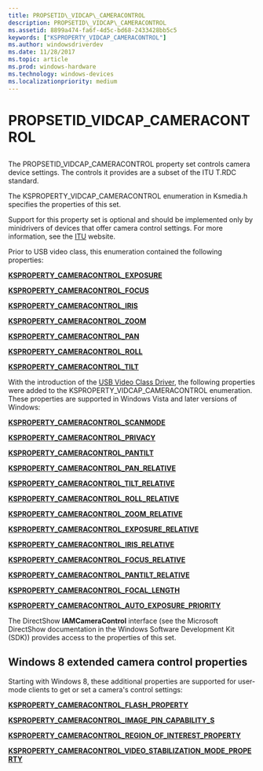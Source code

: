 ```yaml
---
title: PROPSETID\_VIDCAP\_CAMERACONTROL
description: PROPSETID\_VIDCAP\_CAMERACONTROL
ms.assetid: 8899a474-fa6f-4d5c-bd68-2433428bb5c5
keywords: ["KSPROPERTY_VIDCAP_CAMERACONTROL"]
ms.author: windowsdriverdev
ms.date: 11/28/2017
ms.topic: article
ms.prod: windows-hardware
ms.technology: windows-devices
ms.localizationpriority: medium
---
```


# PROPSETID\_VIDCAP\_CAMERACONTROL


## <span id="ddk_propsetid_vidcap_cameracontrol_ks"></span><span id="DDK_PROPSETID_VIDCAP_CAMERACONTROL_KS"></span>


The PROPSETID\_VIDCAP\_CAMERACONTROL property set controls camera device settings. The controls it provides are a subset of the ITU T.RDC standard.

The KSPROPERTY\_VIDCAP\_CAMERACONTROL enumeration in Ksmedia.h specifies the properties of this set.

Support for this property set is optional and should be implemented only by minidrivers of devices that offer camera control settings. For more information, see the [ITU](http://go.microsoft.com/fwlink/p/?linkid=8741) website.

Prior to USB video class, this enumeration contained the following properties:

[**KSPROPERTY\_CAMERACONTROL\_EXPOSURE**](ksproperty-cameracontrol-exposure.md)

[**KSPROPERTY\_CAMERACONTROL\_FOCUS**](ksproperty-cameracontrol-focus.md)

[**KSPROPERTY\_CAMERACONTROL\_IRIS**](ksproperty-cameracontrol-iris.md)

[**KSPROPERTY\_CAMERACONTROL\_ZOOM**](ksproperty-cameracontrol-zoom.md)

[**KSPROPERTY\_CAMERACONTROL\_PAN**](ksproperty-cameracontrol-pan.md)

[**KSPROPERTY\_CAMERACONTROL\_ROLL**](ksproperty-cameracontrol-roll.md)

[**KSPROPERTY\_CAMERACONTROL\_TILT**](ksproperty-cameracontrol-tilt.md)

With the introduction of the [USB Video Class Driver](https://msdn.microsoft.com/library/windows/hardware/ff568649), the following properties were added to the KSPROPERTY\_VIDCAP\_CAMERACONTROL enumeration. These properties are supported in Windows Vista and later versions of Windows:

[**KSPROPERTY\_CAMERACONTROL\_SCANMODE**](ksproperty-cameracontrol-scanmode.md)

[**KSPROPERTY\_CAMERACONTROL\_PRIVACY**](ksproperty-cameracontrol-privacy.md)

[**KSPROPERTY\_CAMERACONTROL\_PANTILT**](ksproperty-cameracontrol-pantilt.md)

[**KSPROPERTY\_CAMERACONTROL\_PAN\_RELATIVE**](ksproperty-cameracontrol-pan-relative.md)

[**KSPROPERTY\_CAMERACONTROL\_TILT\_RELATIVE**](ksproperty-cameracontrol-tilt-relative.md)

[**KSPROPERTY\_CAMERACONTROL\_ROLL\_RELATIVE**](ksproperty-cameracontrol-roll-relative.md)

[**KSPROPERTY\_CAMERACONTROL\_ZOOM\_RELATIVE**](ksproperty-cameracontrol-zoom-relative.md)

[**KSPROPERTY\_CAMERACONTROL\_EXPOSURE\_RELATIVE**](ksproperty-cameracontrol-exposure-relative.md)

[**KSPROPERTY\_CAMERACONTROL\_IRIS\_RELATIVE**](ksproperty-cameracontrol-iris-relative.md)

[**KSPROPERTY\_CAMERACONTROL\_FOCUS\_RELATIVE**](ksproperty-cameracontrol-focus-relative.md)

[**KSPROPERTY\_CAMERACONTROL\_PANTILT\_RELATIVE**](ksproperty-cameracontrol-pantilt-relative.md)

[**KSPROPERTY\_CAMERACONTROL\_FOCAL\_LENGTH**](ksproperty-cameracontrol-focal-length.md)

[**KSPROPERTY\_CAMERACONTROL\_AUTO\_EXPOSURE\_PRIORITY**](ksproperty-cameracontrol-auto-exposure-priority.md)

The DirectShow **IAMCameraControl** interface (see the Microsoft DirectShow documentation in the Windows Software Development Kit (SDK)) provides access to the properties of this set.

## <span id="Windows_8_extended_camera_control_properties"></span><span id="windows_8_extended_camera_control_properties"></span><span id="WINDOWS_8_EXTENDED_CAMERA_CONTROL_PROPERTIES"></span>Windows 8 extended camera control properties


Starting with Windows 8, these additional properties are supported for user-mode clients to get or set a camera's control settings:

[**KSPROPERTY\_CAMERACONTROL\_FLASH\_PROPERTY**](ksproperty-cameracontrol-flash-property.md)

[**KSPROPERTY\_CAMERACONTROL\_IMAGE\_PIN\_CAPABILITY\_S**](https://msdn.microsoft.com/library/windows/hardware/jj553707)

[**KSPROPERTY\_CAMERACONTROL\_REGION\_OF\_INTEREST\_PROPERTY**](ksproperty-cameracontrol-region-of-interest-property.md)

[**KSPROPERTY\_CAMERACONTROL\_VIDEO\_STABILIZATION\_MODE\_PROPERTY**](ksproperty-cameracontrol-video-stabilization-mode-property.md)

 

 





